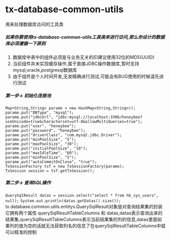 # tx-database-common-utils
用来处理数据库访问的工具类

##### 如果你要使用tx-database-common-utils工具类来进行访问,那么你设计的数据库必须遵循一下原则<br/>
1. 数据库中表中的组件必须是与业务无关的ID建议使用32位的MD5(UUID)
2. 当前组件并未实现缓存操作,属于直接JDBC操作数据库,暂时支持mysql,oracle,postgresql数据库
3. 由于组件是个人时间开发,无发精确进行测试,可能会有BUG使用的时候请先进行测试

##### 第一步-> 初始化连接池
`Map<String,String> parame = new HashMap<String,String>();`</br>
`parame.put("DBType", "mysql");`</br>
`parame.put("jdbcUrl", "jdbc:mysql://localhost:3306/honeybee?useUnicode=true&characterset=utf-8&allowMultiQueries=true");`</br>
`parame.put("user", "honeybee");`</br>
`parame.put("password", "honeybee");`</br>
`parame.put("driverClass", "com.mysql.jdbc.Driver");`</br>
`parame.put("minPoolSize", "5");`</br>
`parame.put("maxPoolSize", "30");`</br>
`parame.put("initialPoolSize", "10");`</br>
`parame.put("maxIdleTime", "60");`</br>
`parame.put("minPoolSize", "5");`</br>
`parame.put("autoCommitOnClose", "true");`</br>
`TxSessionFactory tsf = new TxSessionFactory(parame);`</br>
`TxSession session = tsf.getTxSession();`</br>
##### 第二步-> 查询SQL操作
`QuerySqlResult datas = session.select("select * from hb_sys_users", null);`
`System.out.println(datas.getDatas().size());` <br/>
tx.database.common.utils.entitys.QuerySqlResult对象是对查询结果集的封装它拥有两个属性 querySqlResultTableColumns 和 datas,datas表示查询出来的结果集,querySqlResultTableColumns表示当前结果集的列的信息,datas里面如果列的值为空的话就无法获取列名的信息了在querySqlResultTableColumns中就可以精准的控制

